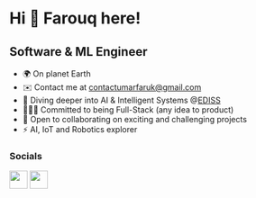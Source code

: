 Hi 👋 Farouq here!
============================

Software & ML Engineer
-----------------


* 🌍	On planet Earth
* ✉️	Contact me at [contactumarfaruk@gmail.com](mailto:contactumarfaruk@gmail.com)
* 🧠	Diving deeper into AI & Intelligent Systems @[EDISS](https://master-ediss.eu)
* 👨🏽‍💻	Committed to being Full-Stack (any idea to product)
* 🤝	Open to collaborating on exciting and challenging projects
* ⚡	AI, IoT and Robotics explorer

### Socials

<p align="left">
<a href="https://www.github.com/farouqu" target="_blank" rel="noreferrer"><img src="https://raw.githubusercontent.com/danielcranney/readme-generator/main/public/icons/socials/github.svg" width="32" height="32" /></a>
<a href="https://www.linkedin.com/in/ufakz" target="_blank" rel="noreferrer"><img src="https://raw.githubusercontent.com/danielcranney/readme-generator/main/public/icons/socials/linkedin.svg" width="32" height="32" /></a>
</p>
